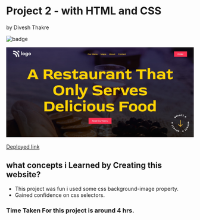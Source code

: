 # Project 2 - with HTML and CSS

by Divesh Thakre


 ![badge](https://img.shields.io/badge/Project-2-blue)


![preview](./assets/02.jpg)

[Deployed link ](https://divesh2.netlify.app/)

## what concepts i Learned by Creating this website?

- This project was fun i used some css background-image property.
- Gained confidence on css selectors.

### Time Taken For this project is around 4 hrs.
